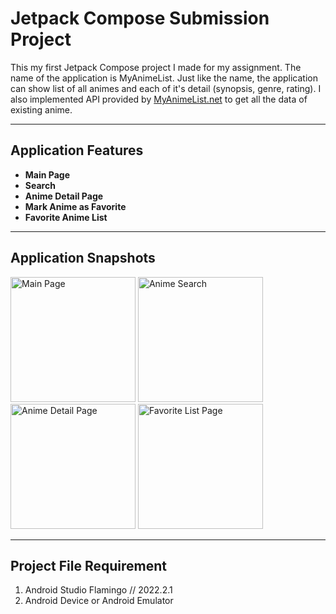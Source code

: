 # Jetpack Compose Submission Project
This my first Jetpack Compose project I made for my assignment. The name of the application is MyAnimeList. Just like the name, the application can show list of all animes and each of it's detail (synopsis, genre, rating). I also implemented API provided by [MyAnimeList.net](https://myanimelist.net/) to get all the data of existing anime.

---

## Application Features
- **Main Page**
- **Search**
- **Anime Detail Page**
- **Mark Anime as Favorite**
- **Favorite Anime List**

---

## Application Snapshots
<img src="https://github.com/axlrxlr/JetpackComposeSub/assets/125959065/d6e6d847-7798-41d5-a161-1afd14cfcbdf" width="200" alt="Main Page">
<img src="https://github.com/axlrxlr/JetpackComposeSub/assets/125959065/f3f0487b-8590-4a3e-94ba-d5bf9032e136" width="200" alt="Anime Search">
<img src="https://github.com/axlrxlr/JetpackComposeSub/assets/125959065/bf216c45-1f29-4bd3-a5d7-8f665287c124" width="200" alt="Anime Detail Page">
<img src="https://github.com/axlrxlr/JetpackComposeSub/assets/125959065/9906c91d-ac6f-4cac-a3ac-0503ac7e0b10" width="200" alt="Favorite List Page">

---

## Project File Requirement

1. Android Studio Flamingo // 2022.2.1
2. Android Device or Android Emulator
